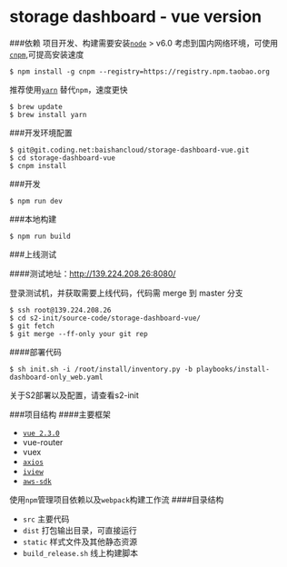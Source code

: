 # storage dashboard - vue version
###依赖
项目开发、构建需要安装[`node`](https://nodejs.org/zh-cn/)  > v6.0
考虑到国内网络环境，可使用[`cnpm`](https://npm.taobao.org/),可提高安装速度

    $ npm install -g cnpm --registry=https://registry.npm.taobao.org

推荐使用[`yarn`](https://yarnpkg.com) 替代`npm`，速度更快

    $ brew update
    $ brew install yarn

###开发环境配置

    $ git@git.coding.net:baishancloud/storage-dashboard-vue.git
    $ cd storage-dashboard-vue
    $ cnpm install
    
###开发

    $ npm run dev

###本地构建

	$ npm run build

###上线测试

####测试地址：http://139.224.208.26:8080/

登录测试机，并获取需要上线代码，代码需 merge 到 master 分支


    $ ssh root@139.224.208.26
	$ cd s2-init/source-code/storage-dashboard-vue/
	$ git fetch
	$ git merge --ff-only your git rep

####部署代码

    $ sh init.sh -i /root/install/inventory.py -b playbooks/install-dashboard-only_web.yaml

关于S2部署以及配置，请查看s2-init

###项目结构
####主要框架
- [`vue 2.3.0`](https://vuejs.org/)
- vue-router 
- vuex
- [`axios`](https://github.com/mzabriskie/axios)
- [`iview`](https://www.iviewui.com/components/grid)
- [`aws-sdk`](http://docs.aws.amazon.com/AWSJavaScriptSDK/latest/AWS/S3.html)

使用`npm`管理项目依赖以及`webpack`构建工作流
####目录结构
- `src` 主要代码
- `dist` 打包输出目录，可直接运行
- `static` 样式文件及其他静态资源
- `build_release.sh` 线上构建脚本